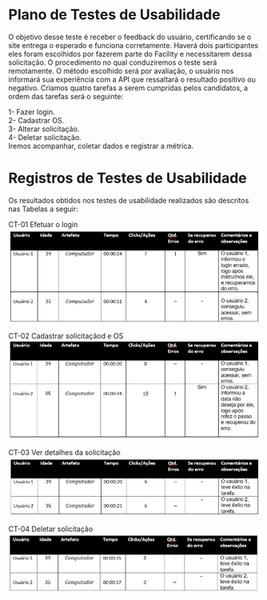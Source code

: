 # Plano de Testes de Usabilidade

O objetivo desse teste é receber o feedback do usuário, certificando se o site entrega o esperado e funciona corretamente. Haverá dois participantes eles foram escolhidos por fazerem parte do Facility e necessitarem dessa solicitação. O procedimento no qual conduziremos o teste será remotamente. O método escolhido será por avaliação, o usuário nos informará sua experiência com a API que ressaltará o resultado positivo ou negativo. Criamos quatro tarefas a serem cumpridas pelos candidatos, a ordem das tarefas será o seguinte:     

1- Fazer login. <br>
2- Cadastrar OS. <br>
3- Alterar solicitação.<br>
4- Deletar solicitação. <br>
Iremos acompanhar, coletar dados e registrar a métrica. 


# Registros de Testes de Usabilidade
Os resultados obtidos nos testes de usabilidade realizados são descritos nas Tabelas a seguir:

CT-01 Efetuar o login
<img src="img/rt1.png">

CT-02 Cadastrar solicitaçãod e OS
<img src="img/rt2.png">

CT-03 Ver detalhes da solicitação
<img src="img/rt3.png">

CT-04 Deletar solicitação
<img src="img/rt4.png">
